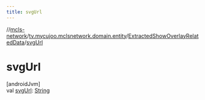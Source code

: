 ```yaml
---
title: svgUrl
---
```

//[mcls-network](../../../index.html)/[tv.mycujoo.mclsnetwork.domain.entity](../index.html)/[ExtractedShowOverlayRelatedData](index.html)/[svgUrl](svg-url.html)



# svgUrl



[androidJvm]\
val [svgUrl](svg-url.html): [String](https://kotlinlang.org/api/latest/jvm/stdlib/kotlin/-string/index.html)




